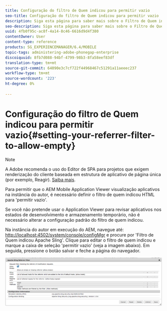 ```yaml
---
title: Configuração do filtro de Quem indicou para permitir vazio
seo-title: Configuração do filtro de Quem indicou para permitir vazio
description: Siga esta página para saber mais sobre o Filtro de Quem indicou. Para permitir que o AEM Mobile Application Viewer visualização aplicativos na instância do autor, é necessário definir o filtro de quem indicou HTML para 'permitir vazio'.
seo-description: Siga esta página para saber mais sobre o Filtro de Quem indicou. Para permitir que o AEM Mobile Application Viewer visualização aplicativos na instância do autor, é necessário definir o filtro de quem indicou HTML para 'permitir vazio'.
uuid: 4fb0f95c-ac8f-4a14-8c46-6616d9d4f380
contentOwner: User
content-type: reference
products: SG_EXPERIENCEMANAGER/6.4/MOBILE
topic-tags: administering-adobe-phonegap-enterprise
discoiquuid: 8fb7d088-94bf-4799-98b3-8fa58eef83df
translation-type: tm+mt
source-git-commit: 64090e3c7cf722f44968467c51291a11aeeec237
workflow-type: tm+mt
source-wordcount: '223'
ht-degree: 0%

---
```



# Configuração do filtro de Quem indicou para permitir vazio{#setting-your-referrer-filter-to-allow-empty}

>[!NOTE]
>
>A Adobe recomenda o uso do Editor de SPA para projetos que exigem renderização do cliente baseada em estrutura de aplicativo de página única (por exemplo, Reagir). [Saiba mais](/help/sites-developing/spa-overview.md).

Para permitir que o AEM Mobile Application Viewer visualização aplicativos na instância do autor, é necessário definir o filtro de quem indicou HTML para &#39;permitir vazio&#39;.

Se você não pretende usar o Application Viewer para revisar aplicativos nos estados de desenvolvimento e armazenamento temporário, não é necessário alterar a configuração padrão do filtro de quem indicou.

Na instância do autor em execução do AEM, navegue até: [http://localhost:4502/system/console/configMgr](http://localhost:4502/system/console/configMgr) e procure por &#39;Filtro de Quem indicou Apache Sling&#39;. Clique para editar o filtro de quem indicou e marque a caixa de seleção &#39;permitir vazio&#39; (veja a imagem abaixo). Em seguida, pressione o botão salvar e feche a página do navegador.

![Configurações do filtro de quem indicou](assets/chlimage_1-106.png)
